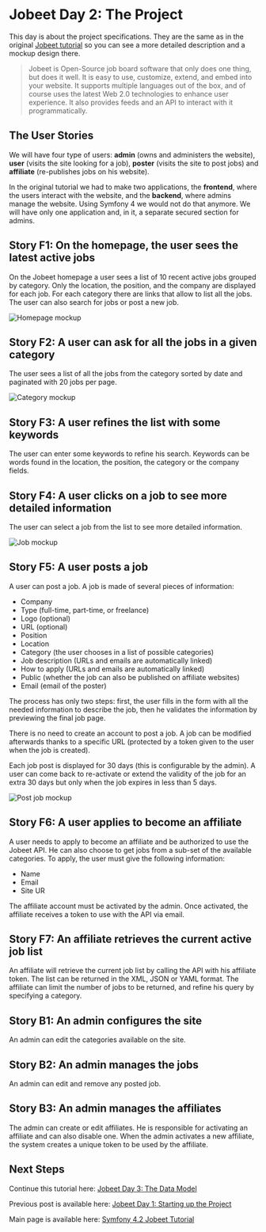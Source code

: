 # Jobeet Day 2: The Project

This day is about the project specifications. They are the same as in the original [Jobeet tutorial][1] so you can see a more detailed description and a mockup design there.

> Jobeet is Open-Source job board software that only does one thing, but does it well. It is easy to use, customize, extend, and embed into your website.
> It supports multiple languages out of the box, and of course uses the latest Web 2.0 technologies to enhance user experience.
> It also provides feeds and an API to interact with it programmatically.

## The User Stories

We will have four type of users: **admin** (owns and administers the website), **user** (visits the site looking for a job), **poster** (visits the site to post jobs) and **affiliate** (re-publishes jobs on his website).

In the original tutorial we had to make two applications, the **frontend**, where the users interact with the website, and the **backend**, where admins manage the website.
Using Symfony 4 we would not do that anymore. We will have only one application and, in it, a separate secured section for admins.

## Story F1: On the homepage, the user sees the latest active jobs

On the Jobeet homepage a user sees a list of 10 recent active jobs grouped by category. Only the location, the position, and the company are displayed for each job.
For each category there are links that allow to list all the jobs. The user can also search for jobs or post a new job.

![Homepage mockup](../files/images/screenshot_2.png)

## Story F2: A user can ask for all the jobs in a given category

The user sees a list of all the jobs from the category sorted by date and paginated with 20 jobs per page.

![Category mockup](../files/images/screenshot_3.png)

## Story F3: A user refines the list with some keywords

The user can enter some keywords to refine his search. Keywords can be words found in the location, the position, the category or the company fields.

## Story F4: A user clicks on a job to see more detailed information

The user can select a job from the list to see more detailed information.

![Job mockup](../files/images/screenshot_4.png)

## Story F5: A user posts a job

A user can post a job. A job is made of several pieces of information:

- Company
- Type (full-time, part-time, or freelance)
- Logo (optional)
- URL (optional)
- Position
- Location
- Category (the user chooses in a list of possible categories)
- Job description (URLs and emails are automatically linked)
- How to apply (URLs and emails are automatically linked)
- Public (whether the job can also be published on affiliate websites)
- Email (email of the poster)

The process has only two steps: first, the user fills in the form with all the needed information to describe the job, then he validates the information by previewing the final job page.

There is no need to create an account to post a job. A job can be modified afterwards thanks to a specific URL (protected by a token given to the user when the job is created).

Each job post is displayed for 30 days (this is configurable by the admin).
A user can come back to re-activate or extend the validity of the job for an extra 30 days but only when the job expires in less than 5 days.

![Post job mockup](../files/images/screenshot_5.png)

## Story F6: A user applies to become an affiliate

A user needs to apply to become an affiliate and be authorized to use the Jobeet API. He can also choose to get jobs from a sub-set of the available categories.
To apply, the user must give the following information:

- Name
- Email
- Site UR

The affiliate account must be activated by the admin. Once activated, the affiliate receives a token to use with the API via email.

## Story F7: An affiliate retrieves the current active job list

An affiliate will retrieve the current job list by calling the API with his affiliate token. The list can be returned in the XML, JSON or YAML format.
The affiliate can limit the number of jobs to be returned, and refine his query by specifying a category.

## Story B1: An admin configures the site

An admin can edit the categories available on the site.

## Story B2: An admin manages the jobs

An admin can edit and remove any posted job.

## Story B3: An admin manages the affiliates

The admin can create or edit affiliates. He is responsible for activating an affiliate and can also disable one.
When the admin activates a new affiliate, the system creates a unique token to be used by the affiliate.

## Next Steps

Continue this tutorial here: [Jobeet Day 3: The Data Model](day-3.md)

Previous post is available here: [Jobeet Day 1: Starting up the Project](day-1.md)

Main page is available here: [Symfony 4.2 Jobeet Tutorial](../index.md)

[1]: https://symfony.com/legacy/doc/jobeet/1_4/en/02?orm=Propel
